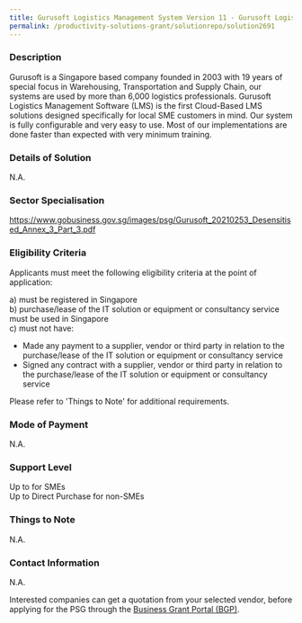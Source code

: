 ```yaml
---
title: Gurusoft Logistics Management System Version 11 - Gurusoft Logistics Management System - 10 Users Pack
permalink: /productivity-solutions-grant/solutionrepo/solution2691
---
```


### Description

Gurusoft is a Singapore based company founded in 2003 with 19 years of special focus in Warehousing, Transportation and Supply Chain, our systems are used by more than 6,000 logistics professionals.
Gurusoft Logistics Management Software (LMS) is the first Cloud-Based LMS solutions designed specifically for local SME customers in mind.  Our system is fully configurable and very easy to use. Most of our implementations are done faster than expected with very minimum training.

### Details of Solution

N.A.

### Sector Specialisation

https://www.gobusiness.gov.sg/images/psg/Gurusoft_20210253_Desensitised_Annex_3_Part_3.pdf

### Eligibility Criteria

Applicants must meet the following eligibility criteria at the point of application:

a) must be registered in Singapore <br>
b) purchase/lease of the IT solution or equipment or consultancy service must be used in Singapore <br>
c) must not have:
- Made any payment to a supplier, vendor or third party in relation to the purchase/lease of the IT solution or equipment or consultancy service
- Signed any contract with a supplier, vendor or third party in relation to the purchase/lease of the IT solution or equipment or consultancy service

Please refer to 'Things to Note' for additional requirements.

### Mode of Payment
N.A.

### Support Level
Up to  for SMEs <br>
Up to Direct Purchase for non-SMEs

### Things to Note
N.A.

### Contact Information
N.A.

Interested companies can get a quotation from your selected vendor, before applying for the PSG through the <a target='_blank' rel='noopener' href='https://www.businessgrants.gov.sg/'>Business Grant Portal (BGP)</a>.

